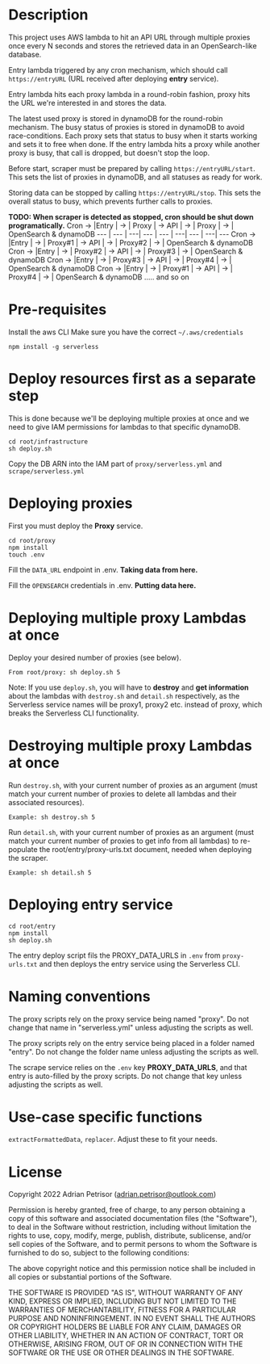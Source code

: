 # Description
This project uses AWS lambda to hit an API URL through multiple proxies once every N seconds and stores the retrieved data in an OpenSearch-like database.

Entry lambda triggered by any cron mechanism, which should call ```https://entryURL``` (URL received after deploying <b>entry</b> service).

Entry lambda hits each proxy lambda in a round-robin fashion, proxy hits the URL we're interested in
and stores the data.

The latest used proxy is stored in dynamoDB for the round-robin mechanism.
The busy status of proxies is stored in dynamoDB to avoid race-conditions. Each proxy sets that status to busy when it starts working and sets it to free when done. If the entry lambda hits a proxy while another proxy is busy, that call is dropped, but doesn't stop the loop.

Before start, scraper must be prepared by calling ```https://entryURL/start```. This sets the list of proxies in dynamoDB, and all statuses as ready for work.

Storing data can be stopped by calling ```https://entryURL/stop```. This sets the overall status to busy, which prevents further calls to proxies.

<b>TODO: When scraper is detected as stopped, cron should be shut down programatically.</b>
Cron -> |Entry  | -> | Proxy   | -> API | -> | Proxy   | -> | OpenSearch & dynamoDB
---     | ---   | ---| ---     | ---    | ---| ---     | ---| ---
Cron -> |Entry  | -> | Proxy#1 | -> API | -> | Proxy#2 | -> | OpenSearch & dynamoDB
Cron -> |Entry  | -> | Proxy#2 | -> API | -> | Proxy#3 | -> | OpenSearch & dynamoDB
Cron -> |Entry  | -> | Proxy#3 | -> API | -> | Proxy#4 | -> | OpenSearch & dynamoDB
Cron -> |Entry  | -> | Proxy#1 | -> API | -> | Proxy#4 | -> | OpenSearch & dynamoDB
..... and so on

# Pre-requisites
Install the aws CLI
Make sure you have the correct ```~/.aws/credentials```

```
npm install -g serverless
```

# Deploy resources first as a separate step

This is done because we'll be deploying multiple proxies at once and we need to give IAM permissions for lambdas
to that specific dynamoDB.

```
cd root/infrastructure
sh deploy.sh
```

Copy the DB ARN into the IAM part of ```proxy/serverless.yml``` and ```scrape/serverless.yml```

# Deploying proxies
First you must deploy the <b>Proxy</b> service.
```
cd root/proxy
npm install
touch .env
```
Fill the ```DATA_URL``` endpoint in .env. <b>Taking data from here.</b>

Fill the ```OPENSEARCH``` credentials in .env. <b>Putting data here.</b>
# Deploying multiple proxy Lambdas at once

Deploy your desired number of proxies (see below).
```
From root/proxy: sh deploy.sh 5
```
Note: If you use ```deploy.sh```, you will have to <b>destroy</b> and <b>get information</b> about the lambdas with ```destroy.sh``` and ```detail.sh``` respectively, as the Serverless service names will be proxy1, proxy2 etc. instead of proxy, which breaks the Serverless CLI functionality.

# Destroying multiple proxy Lambdas at once

Run ```destroy.sh```, with your current number of proxies as an argument (must match your current number of proxies to delete all lambdas and their associated resources).

```
Example: sh destroy.sh 5
```

Run ```detail.sh```, with your current number of proxies as an argument (must match your current number of proxies to get info from all lambdas) to re-populate the root/entry/proxy-urls.txt document, needed when deploying the scraper.

```
Example: sh detail.sh 5
```

# Deploying entry service
```
cd root/entry
npm install
sh deploy.sh
```
The entry deploy script fils the PROXY_DATA_URLS in ```.env``` from ```proxy-urls.txt``` and then deploys the entry service using the Serverless CLI.

# Naming conventions

The proxy scripts rely on the proxy service being named "proxy". Do not change that name in "serverless.yml" unless adjusting the scripts as well.

The proxy scripts rely on the entry service being placed in a folder named "entry". Do not change the folder name unless adjusting the scripts as well.

The scrape service relies on the ```.env``` key <b>PROXY_DATA_URLS</b>, and that entry is auto-filled by the proxy scripts. Do not change that key unless adjusting the scripts as well.

# Use-case specific functions
```extractFormattedData```, ```replacer```. Adjust these to fit your needs.

# License
Copyright 2022 Adrian Petrisor (adrian.petrisor@outlook.com)

Permission is hereby granted, free of charge, to any person obtaining a copy of this software and associated documentation files (the "Software"), to deal in the Software without restriction, including without limitation the rights to use, copy, modify, merge, publish, distribute, sublicense, and/or sell copies of the Software, and to permit persons to whom the Software is furnished to do so, subject to the following conditions:

The above copyright notice and this permission notice shall be included in all copies or substantial portions of the Software.

THE SOFTWARE IS PROVIDED "AS IS", WITHOUT WARRANTY OF ANY KIND, EXPRESS OR IMPLIED, INCLUDING BUT NOT LIMITED TO THE WARRANTIES OF MERCHANTABILITY, FITNESS FOR A PARTICULAR PURPOSE AND NONINFRINGEMENT. IN NO EVENT SHALL THE AUTHORS OR COPYRIGHT HOLDERS BE LIABLE FOR ANY CLAIM, DAMAGES OR OTHER LIABILITY, WHETHER IN AN ACTION OF CONTRACT, TORT OR OTHERWISE, ARISING FROM, OUT OF OR IN CONNECTION WITH THE SOFTWARE OR THE USE OR OTHER DEALINGS IN THE SOFTWARE.